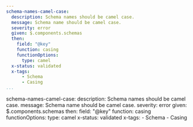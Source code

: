 ```yaml
---
schema-names-camel-case:
  description: Schema names should be camel case.
  message: Schema name should be camel case.
  severity: error
  given: $.components.schemas
  then:
    field: "@key"
    function: casing
    functionOptions:
      type: camel
  x-status: validated
  x-tags:
      - Schema
      - Casing          
...
```

schema-names-camel-case:
  description: Schema names should be camel case.
  message: Schema name should be camel case.
  severity: error
  given: $.components.schemas
  then:
    field: "@key"
    function: casing
    functionOptions:
      type: camel
  x-status: validated
  x-tags:
      - Schema
      - Casing       